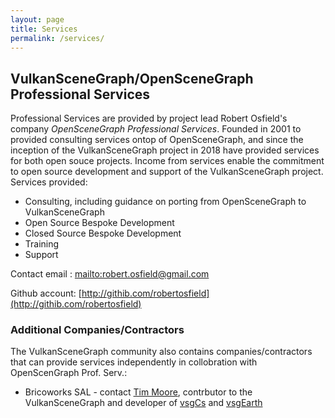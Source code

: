 ```yaml
---
layout: page
title: Services
permalink: /services/
---
```


## VulkanSceneGraph/OpenSceneGraph Professional Services

Professional Services are provided by project lead Robert Osfield's company _OpenSceneGraph Professional Services_. Founded in 2001 to provided consulting services ontop of OpenSceneGraph, and since the inception of the VulkanSceneGraph project in 2018 have provided services for both open souce projects. Income from services enable the commitment to open source development and support of the VulkanSceneGraph project. Services provided:

* Consulting, including guidance on porting from OpenSceneGraph to VulkanSceneGraph
* Open Source Bespoke Development
* Closed Source Bespoke Development
* Training
* Support

Contact email : <mailto:robert.osfield@gmail.com>

Github account: [http://githib.com/robertosfield](http://githib.com/robertosfield)

### Additional Companies/Contractors

The VulkanSceneGraph community also contains companies/contractors that can provide services independently in collobration with OpenScenGraph Prof. Serv.:

* Bricoworks SAL - contact [Tim Moore](https://github.com/timoore), contrbutor to the VulkanSceneGraph and developer of [vsgCs](https://github.com/timoore/vsgCs) and [vsgEarth](https://github.com/timoore/vsgEarth)
